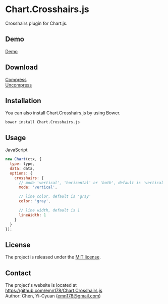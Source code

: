 # Chart.Crosshairs.js
Crosshairs plugin for Chart.js.

## Demo
[Demo](http://emn178.github.io/Chart.Crosshairs.js/samples/demo/)

## Download
[Compress](https://raw.github.com/emn178/Chart.Crosshairs.js/master/build/Chart.Crosshairs.min.js)  
[Uncompress](https://raw.github.com/emn178/Chart.Crosshairs.js/master/src/Chart.Crosshairs.js)

## Installation
You can also install Chart.Crosshairs.js by using Bower.
```
bower install Chart.Crosshairs.js
```

## Usage
JavaScript
```JavaScript
new Chart(ctx, {
  type: type,
  data: data,
  options: {
    crosshairs: {
      // mode 'vertical', 'horizontal' or 'both', default is 'vertical'
      mode: 'vertical',

      // line color, default is 'gray'
      color: 'gray',

      // line width, default is 1
      lineWidth: 1
    }
  }
});
```

## License
The project is released under the [MIT license](http://www.opensource.org/licenses/MIT).

## Contact
The project's website is located at https://github.com/emn178/Chart.Crosshairs.js  
Author: Chen, Yi-Cyuan (emn178@gmail.com)
